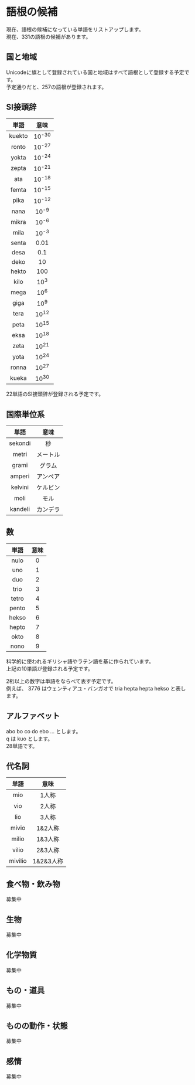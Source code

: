 # 語根の候補

現在、語根の候補になっている単語をリストアップします。  
現在、331の語根の候補があります。

## 国と地域

Unicodeに旗として登録されている国と地域はすべて語根として登録する予定です。  
予定通りだと、257の語根が登録されます。

## SI接頭辞

|  単語  |       意味       |
| :----: | :--------------: |
| kuekto | 10<sup>-30</sup> |
| ronto  | 10<sup>-27</sup> |
| yokta  | 10<sup>-24</sup> |
| zepta  | 10<sup>-21</sup> |
|  ata   | 10<sup>-18</sup> |
| femta  | 10<sup>-15</sup> |
|  pika  | 10<sup>-12</sup> |
|  nana  | 10<sup>-9</sup>  |
| mikra  | 10<sup>-6</sup>  |
|  mila  | 10<sup>-3</sup>  |
| senta  |       0.01       |
|  desa  |       0.1        |
|  deko  |        10        |
| hekto  |       100        |
|  kilo  |  10<sup>3</sup>  |
|  mega  |  10<sup>6</sup>  |
|  giga  |  10<sup>9</sup>  |
|  tera  | 10<sup>12</sup>  |
|  peta  | 10<sup>15</sup>  |
|  eksa  | 10<sup>18</sup>  |
|  zeta  | 10<sup>21</sup>  |
|  yota  | 10<sup>24</sup>  |
| ronna  | 10<sup>27</sup>  |
| kueka  | 10<sup>30</sup>  |

22単語のSI接頭辞が登録される予定です。

## 国際単位系

|  単語   |   意味   |
| :-----: | :------: |
| sekondi |    秒    |
|  metri  | メートル |
|  grami  |  グラム  |
| amperi  | アンペア |
| kelvini | ケルビン |
|  moli   |   モル   |
| kandeli | カンデラ |

## 数

| 単語  | 意味  |
| :---: | :---: |
| nulo  |   0   |
|  uno  |   1   |
|  duo  |   2   |
| trio  |   3   |
| tetro |   4   |
| pento |   5   |
| hekso |   6   |
| hepto |   7   |
| okto  |   8   |
| nono  |   9   |

科学的に使われるギリシャ語やラテン語を基に作られています。  
上記の10単語が登録される予定です。

2桁以上の数字は単語をならべて表す予定です。  
例えば、 3776 はウェンティアユ・バンガオで tria hepta hepta hekso と表します。

## アルファベット

abo bo co do ebo ... とします。  
q は kuo とします。  
28単語です。

## 代名詞

|  単語   |   意味    |
| :-----: | :-------: |
|   mio   |   1人称   |
|   vio   |   2人称   |
|   lio   |   3人称   |
|  mivio  |  1&2人称  |
|  milio  |  1&3人称  |
|  vilio  |  2&3人称  |
| mivilio | 1&2&3人称 |

## 食べ物・飲み物

募集中

## 生物

募集中

## 化学物質

募集中

## もの・道具

募集中

## ものの動作・状態

募集中

## 感情

募集中
